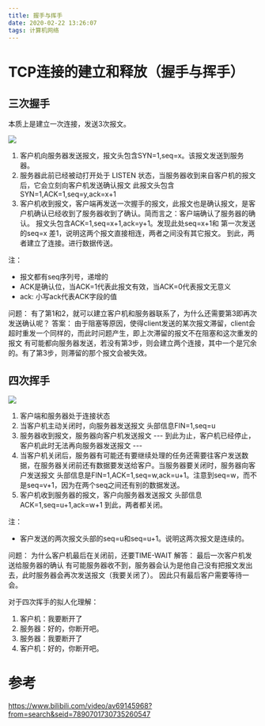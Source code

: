 ```yaml
---
title: 握手与挥手
date: 2020-02-22 13:26:07
tags: 计算机网络
---
```


# TCP连接的建立和释放（握手与挥手）

## 三次握手
本质上是建立一次连接，发送3次报文。

![](/images/计算机网络/三次握手.png)
1. 客户机向服务器发送报文，报文头包含SYN=1,seq=x。该报文发送到服务器。
2. 服务器此前已经被动打开处于 LISTEN 状态，当服务器收到来自客户机的报文后，它会立刻向客户机发送确认报文 此报文头包含SYN=1,ACK=1,seq=y,ack=x+1
3. 客户机收到报文，客户端再发送一次握手的报文，此报文也是确认报文，是客户机确认已经收到了服务器收到了确认。简而言之：客户端确认了服务器的确认。
   报文头包含ACK=1,seq=x+1,ack=y+1。发现此处seq=x+1和 第一次发送的seq=x 差1，说明这两个报文直接相连，两者之间没有其它报文。
到此，两者建立了连接。进行数据传送。

注：
  - 报文都有seq序列号，递增的
  - ACK是确认位，当ACK=1代表此报文有效，当ACK=0代表报文无意义
  - ack: 小写ack代表ACK字段的值

问题：
  有了第1和2，就可以建立客户机和服务器联系了，为什么还需要第3即再次发送确认呢？
答案：
  由于阻塞等原因，使得client发送的某次报文滞留，client会超时重发一个同样的，而此时问题产生，即上次滞留的报文不在阻塞和这次重发的报文 有可能都向服务器发送，若没有第3步，则会建立两个连接，其中一个是冗余的。有了第3步，则滞留的那个报文会被失效。

## 四次挥手
![](/images/计算机网络/四次挥手.png)
1. 客户端和服务器处于连接状态
2. 当客户机主动关闭时，向服务器发送报文 头部信息FIN=1,seq=u
3. 服务器收到报文，服务器向客户机发送报文
   --- 到此为止，客户机已经停止，客户机此时无法再向服务器发送报文 ---
4. 当客户机关闭后，服务器有可能还有要继续处理的任务还需要往客户发送数据，在服务器关闭前还有数据要发送给客户。当服务器要关闭时，服务器向客户发送报文 头部信息是FIN=1,ACK=1,seq=w,ack=u+1。注意到seq=w，而不是seq=v+1，因为在两个seq之间还有别的数据发送。
5. 客户机收到服务器的报文，客户向服务器发送报文 头部信息ACK=1,seq=u+1,ack=w+1
到此，两者都关闭。

注：
  - 客户发送的两次报文头部的seq=u和seq=u+1。说明这两次报文是连续的。

问题：
  为什么客户机最后在关闭前，还要TIME-WAIT
解答：
  最后一次客户机发送给服务器的确认 有可能服务器收不到，服务器会认为是他自己没有把报文发出去，此时服务器会再次发送报文（我要关闭了）。
  因此只有最后客户需要等待一会。
  

对于四次挥手的拟人化理解：
1. 客户机：我要断开了
2. 服务器：好的，你断开吧。
3. 服务器：我要断开了
4. 客户机：好的，你断开吧。

# 参考
https://www.bilibili.com/video/av69145968?from=search&seid=7890701730735260547

